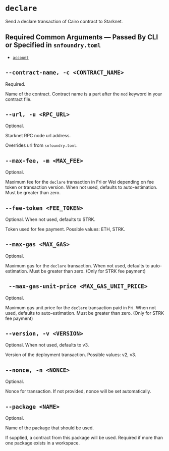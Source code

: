 # `declare`
Send a declare transaction of Cairo contract to Starknet.

## Required Common Arguments — Passed By CLI or Specified in `snfoundry.toml`

* [`account`](./common.md#--account--a-account_name)

## `--contract-name, -c <CONTRACT_NAME>`
Required.

Name of the contract. Contract name is a part after the `mod` keyword in your contract file.

## `--url, -u <RPC_URL>`
Optional.

Starknet RPC node url address.

Overrides url from `snfoundry.toml`.

## `--max-fee, -m <MAX_FEE>`
Optional.

Maximum fee for the `declare` transaction in Fri or Wei depending on fee token or transaction version. When not used, defaults to auto-estimation. Must be greater than zero.

## `--fee-token <FEE_TOKEN>`
Optional. When not used, defaults to STRK.

Token used for fee payment. Possible values: ETH, STRK.

## `--max-gas <MAX_GAS>`
Optional.

Maximum gas for the `declare` transaction. When not used, defaults to auto-estimation. Must be greater than zero. (Only for STRK fee payment)

## ` --max-gas-unit-price <MAX_GAS_UNIT_PRICE>`
Optional.

Maximum gas unit price for the `declare` transaction paid in Fri. When not used, defaults to auto-estimation. Must be greater than zero. (Only for STRK fee payment)

## `--version, -v <VERSION>`
Optional. When not used, defaults to v3.

Version of the deployment transaction. Possible values: v2, v3.

## `--nonce, -n <NONCE>`
Optional.

Nonce for transaction. If not provided, nonce will be set automatically.

## `--package <NAME>`
Optional.

Name of the package that should be used.

If supplied, a contract from this package will be used. Required if more than one package exists in a workspace.